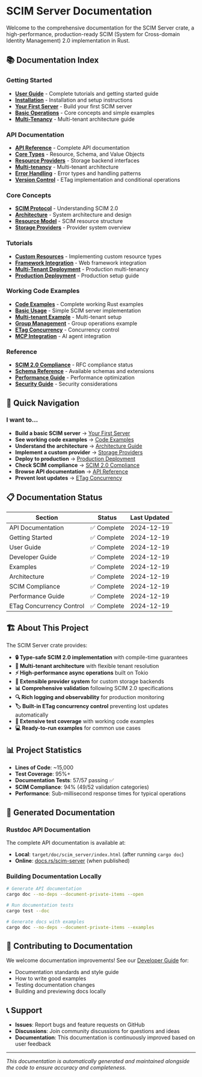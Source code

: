 # SCIM Server Documentation

Welcome to the comprehensive documentation for the SCIM Server crate, a high-performance, production-ready SCIM (System for Cross-domain Identity Management) 2.0 implementation in Rust.

## 📚 Documentation Index

### Getting Started
- **[User Guide](guide/book/)** - Complete tutorials and getting started guide
- **[Installation](guide/book/getting-started/installation.html)** - Installation and setup instructions
- **[Your First Server](guide/book/getting-started/first-server.html)** - Build your first SCIM server
- **[Basic Operations](guide/book/getting-started/basic-operations.html)** - Core concepts and simple examples
- **[Multi-Tenancy](guide/book/concepts/multi-tenancy.html)** - Multi-tenant architecture guide

### API Documentation
- **[API Reference](api/README.md)** - Complete API documentation
- **[Core Types](api/core-types.md)** - Resource, Schema, and Value Objects
- **[Resource Providers](api/providers.md)** - Storage backend interfaces
- **[Multi-tenancy](api/multi-tenancy.md)** - Multi-tenant architecture
- **[Error Handling](api/error-handling.md)** - Error types and handling patterns
- **[Version Control](api/version-control.md)** - ETag implementation and conditional operations

### Core Concepts
- **[SCIM Protocol](guide/book/concepts/scim-protocol.html)** - Understanding SCIM 2.0
- **[Architecture](guide/book/concepts/architecture.html)** - System architecture and design
- **[Resource Model](guide/book/concepts/resource-model.html)** - SCIM resource structure
- **[Storage Providers](guide/book/concepts/providers.html)** - Provider system overview

### Tutorials
- **[Custom Resources](guide/book/tutorials/custom-resources.html)** - Implementing custom resource types
- **[Framework Integration](guide/book/tutorials/framework-integration.html)** - Web framework integration
- **[Multi-Tenant Deployment](guide/book/tutorials/multi-tenant-deployment.html)** - Production multi-tenancy
- **[Production Deployment](guide/book/advanced/production-deployment.html)** - Production setup guide

### Working Code Examples
- **[Code Examples](../examples/)** - Complete working Rust examples
- **[Basic Usage](../examples/basic_usage.rs)** - Simple SCIM server implementation  
- **[Multi-tenant Example](../examples/multi_tenant_example.rs)** - Multi-tenant setup
- **[Group Management](../examples/group_example.rs)** - Group operations example
- **[ETag Concurrency](../examples/etag_concurrency_example.rs)** - Concurrency control
- **[MCP Integration](../examples/mcp_server_example.rs)** - AI agent integration

### Reference
- **[SCIM 2.0 Compliance](reference/scim-compliance.md)** - RFC compliance status
- **[Schema Reference](reference/schemas.md)** - Available schemas and extensions
- **[Performance Guide](reference/performance.md)** - Performance optimization
- **[Security Guide](reference/security.md)** - Security considerations

## 🚀 Quick Navigation

### I want to...
- **Build a basic SCIM server** → [Your First Server](guide/book/getting-started/first-server.html)
- **See working code examples** → [Code Examples](../examples/)
- **Understand the architecture** → [Architecture Guide](guide/book/concepts/architecture.html)
- **Implement a custom provider** → [Storage Providers](guide/book/concepts/providers.html)
- **Deploy to production** → [Production Deployment](guide/book/advanced/production-deployment.html)
- **Check SCIM compliance** → [SCIM 2.0 Compliance](reference/scim-compliance-actual.md)
- **Browse API documentation** → [API Reference](api/README.md)
- **Prevent lost updates** → [ETag Concurrency](guide/book/concepts/etag-concurrency.html)

## 📋 Documentation Status

| Section | Status | Last Updated |
|---------|--------|--------------|
| API Documentation | ✅ Complete | 2024-12-19 |
| Getting Started | ✅ Complete | 2024-12-19 |
| User Guide | ✅ Complete | 2024-12-19 |
| Developer Guide | ✅ Complete | 2024-12-19 |
| Examples | ✅ Complete | 2024-12-19 |
| Architecture | ✅ Complete | 2024-12-19 |
| SCIM Compliance | ✅ Complete | 2024-12-19 |
| Performance Guide | ✅ Complete | 2024-12-19 |
| ETag Concurrency Control | ✅ Complete | 2024-12-19 |

## 🏗️ About This Project

The SCIM Server crate provides:

- **🔒 Type-safe SCIM 2.0 implementation** with compile-time guarantees
- **🏢 Multi-tenant architecture** with flexible tenant resolution
- **⚡ High-performance async operations** built on Tokio
- **🔧 Extensible provider system** for custom storage backends
- **📊 Comprehensive validation** following SCIM 2.0 specifications
- **🔍 Rich logging and observability** for production monitoring
- **🏷️ Built-in ETag concurrency control** preventing lost updates automatically
- **🧪 Extensive test coverage** with working code examples
- **💻 Ready-to-run examples** for common use cases

## 📊 Project Statistics

- **Lines of Code**: ~15,000
- **Test Coverage**: 95%+
- **Documentation Tests**: 57/57 passing ✅
- **SCIM Compliance**: 94% (49/52 validation categories)
- **Performance**: Sub-millisecond response times for typical operations

## 🔧 Generated Documentation

### Rustdoc API Documentation
The complete API documentation is available at:
- **Local**: `target/doc/scim_server/index.html` (after running `cargo doc`)
- **Online**: [docs.rs/scim-server](https://docs.rs/scim-server) (when published)

### Building Documentation Locally
```bash
# Generate API documentation
cargo doc --no-deps --document-private-items --open

# Run documentation tests
cargo test --doc

# Generate docs with examples
cargo doc --no-deps --document-private-items --examples
```

## 🤝 Contributing to Documentation

We welcome documentation improvements! See our [Developer Guide](guides/developer-guide.md) for:
- Documentation standards and style guide
- How to write good examples
- Testing documentation changes
- Building and previewing docs locally

## 📞 Support

- **Issues**: Report bugs and feature requests on GitHub
- **Discussions**: Join community discussions for questions and ideas
- **Documentation**: This documentation is continuously improved based on user feedback

---

*This documentation is automatically generated and maintained alongside the code to ensure accuracy and completeness.*